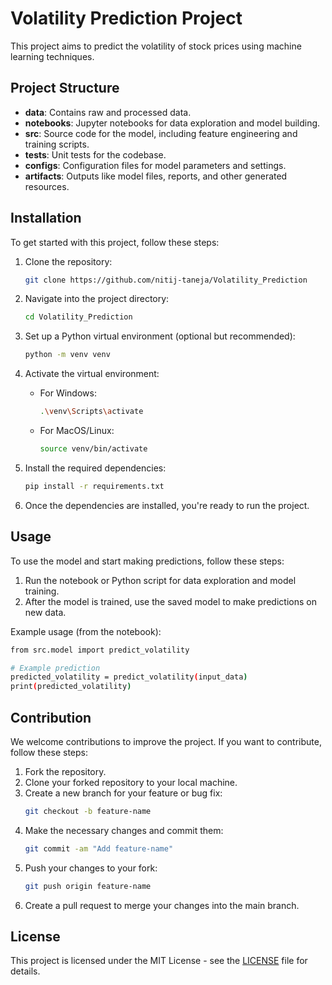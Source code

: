 # Volatility Prediction Project

This project aims to predict the volatility of stock prices using machine learning techniques.

## Project Structure

- **data**: Contains raw and processed data.
- **notebooks**: Jupyter notebooks for data exploration and model building.
- **src**: Source code for the model, including feature engineering and training scripts.
- **tests**: Unit tests for the codebase.
- **configs**: Configuration files for model parameters and settings.
- **artifacts**: Outputs like model files, reports, and other generated resources.

## Installation

To get started with this project, follow these steps:

1. Clone the repository:
    ```bash
    git clone https://github.com/nitij-taneja/Volatility_Prediction
    ```

2. Navigate into the project directory:
    ```bash
    cd Volatility_Prediction
    ```

3. Set up a Python virtual environment (optional but recommended):
    ```bash
    python -m venv venv
    ```

4. Activate the virtual environment:
    - For Windows:
      ```bash
      .\venv\Scripts\activate
      ```
    - For MacOS/Linux:
      ```bash
      source venv/bin/activate
      ```

5. Install the required dependencies:
    ```bash
    pip install -r requirements.txt
    ```

6. Once the dependencies are installed, you're ready to run the project.

## Usage

To use the model and start making predictions, follow these steps:

1. Run the notebook or Python script for data exploration and model training.
2. After the model is trained, use the saved model to make predictions on new data.

Example usage (from the notebook):
```bash
from src.model import predict_volatility

# Example prediction
predicted_volatility = predict_volatility(input_data)
print(predicted_volatility)
```
## Contribution

We welcome contributions to improve the project. If you want to contribute, follow these steps:

1. Fork the repository.
2. Clone your forked repository to your local machine.
3. Create a new branch for your feature or bug fix:
    ```bash
    git checkout -b feature-name
    ```
4. Make the necessary changes and commit them:
    ```bash
    git commit -am "Add feature-name"
    ```
5. Push your changes to your fork:
    ```bash
    git push origin feature-name
    ```
6. Create a pull request to merge your changes into the main branch.

## License

This project is licensed under the MIT License - see the [LICENSE](LICENSE) file for details.
